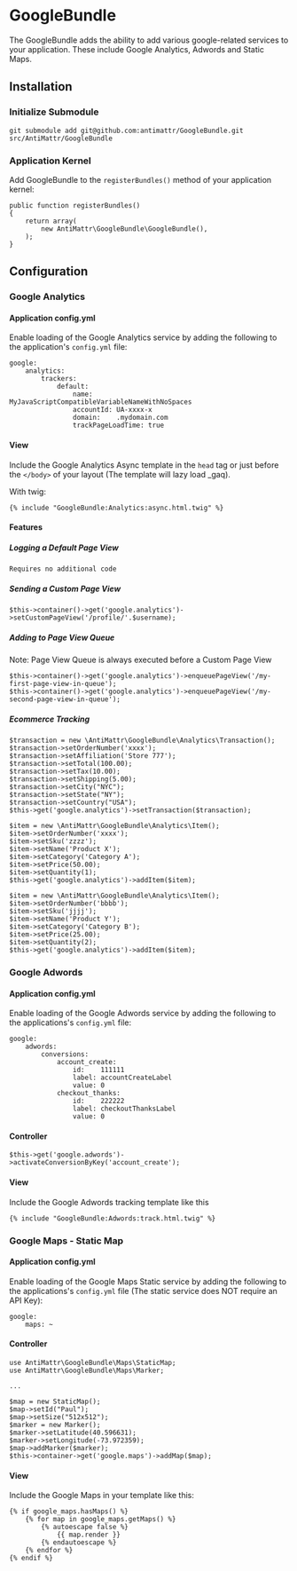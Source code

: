 # GoogleBundle

The GoogleBundle adds the ability to add various google-related services
to your application. These include Google Analytics, Adwords and Static Maps.

## Installation

### Initialize Submodule

    git submodule add git@github.com:antimattr/GoogleBundle.git src/AntiMattr/GoogleBundle

### Application Kernel

Add GoogleBundle to the `registerBundles()` method of your application kernel:

    public function registerBundles()
    {
        return array(
            new AntiMattr\GoogleBundle\GoogleBundle(),
        );
    }

## Configuration

### Google Analytics

#### Application config.yml

Enable loading of the Google Analytics service by adding the following to
the application's `config.yml` file:

    google:
        analytics:
            trackers:
                default:
                    name:      MyJavaScriptCompatibleVariableNameWithNoSpaces
                    accountId: UA-xxxx-x
                    domain:    .mydomain.com
                    trackPageLoadTime: true

#### View

Include the Google Analytics Async template in the `head` tag or just before the `</body>` of your layout (The template will lazy load _gaq).

With twig:

    {% include "GoogleBundle:Analytics:async.html.twig" %}

#### Features

##### Logging a Default Page View

    Requires no additional code

##### Sending a Custom Page View

    $this->container()->get('google.analytics')->setCustomPageView('/profile/'.$username);

##### Adding to Page View Queue

Note: Page View Queue is always executed before a Custom Page View

    $this->container()->get('google.analytics')->enqueuePageView('/my-first-page-view-in-queue');
    $this->container()->get('google.analytics')->enqueuePageView('/my-second-page-view-in-queue');

##### Ecommerce Tracking

    $transaction = new \AntiMattr\GoogleBundle\Analytics\Transaction();
    $transaction->setOrderNumber('xxxx');
    $transaction->setAffiliation('Store 777');
    $transaction->setTotal(100.00);
    $transaction->setTax(10.00);
    $transaction->setShipping(5.00);
    $transaction->setCity("NYC");
    $transaction->setState("NY");
    $transaction->setCountry("USA");
    $this->get('google.analytics')->setTransaction($transaction);

    $item = new \AntiMattr\GoogleBundle\Analytics\Item();
    $item->setOrderNumber('xxxx');
    $item->setSku('zzzz');
    $item->setName('Product X');
    $item->setCategory('Category A');
    $item->setPrice(50.00);
    $item->setQuantity(1);
    $this->get('google.analytics')->addItem($item);

    $item = new \AntiMattr\GoogleBundle\Analytics\Item();
    $item->setOrderNumber('bbbb');
    $item->setSku('jjjj');
    $item->setName('Product Y');
    $item->setCategory('Category B');
    $item->setPrice(25.00);
    $item->setQuantity(2);
    $this->get('google.analytics')->addItem($item);

### Google Adwords

#### Application config.yml

Enable loading of the Google Adwords service by adding the following to
the applications's `config.yml` file:

    google:
        adwords:
            conversions:
                account_create:
                    id:    111111
                    label: accountCreateLabel
                    value: 0
                checkout_thanks:
                    id:    222222
                    label: checkoutThanksLabel
                    value: 0

#### Controller

    $this->get('google.adwords')->activateConversionByKey('account_create');

#### View

Include the Google Adwords tracking template like this

    {% include "GoogleBundle:Adwords:track.html.twig" %}

### Google Maps - Static Map

#### Application config.yml

Enable loading of the Google Maps Static service by adding the following to
the applications's `config.yml` file (The static service does NOT require an API Key):

    google:
        maps: ~

#### Controller

    use AntiMattr\GoogleBundle\Maps\StaticMap;
    use AntiMattr\GoogleBundle\Maps\Marker;

    ...

    $map = new StaticMap();
    $map->setId("Paul");
    $map->setSize("512x512");
    $marker = new Marker();
    $marker->setLatitude(40.596631);
    $marker->setLongitude(-73.972359);
    $map->addMarker($marker);
    $this->container->get('google.maps')->addMap($map);

#### View

Include the Google Maps in your template like this:

    {% if google_maps.hasMaps() %}
        {% for map in google_maps.getMaps() %}
            {% autoescape false %}
                {{ map.render }}
            {% endautoescape %}
        {% endfor %}
    {% endif %}
